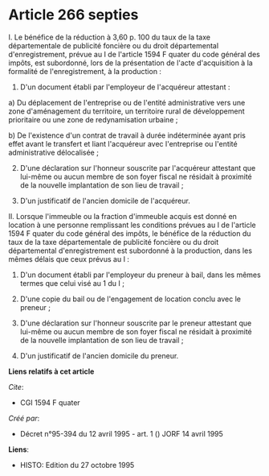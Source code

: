 # Article 266 septies

I. Le bénéfice de la réduction à 3,60 p. 100 du taux de la taxe départementale de publicité foncière ou du droit
départemental d'enregistrement, prévue au I de l'article 1594 F quater du code général des impôts, est subordonné, lors de la
présentation de l'acte d'acquisition à la formalité de l'enregistrement, à la production :

1. D'un document établi par l'employeur de l'acquéreur attestant :

a) Du déplacement de l'entreprise ou de l'entité administrative vers une zone d'aménagement du territoire, un territoire
rural de développement prioritaire ou une zone de redynamisation urbaine ;

b) De l'existence d'un contrat de travail à durée indéterminée ayant pris effet avant le transfert et liant l'acquéreur avec
l'entreprise ou l'entité administrative délocalisée ;

2. D'une déclaration sur l'honneur souscrite par l'acquéreur attestant que lui-même ou aucun membre de son foyer fiscal ne
résidait à proximité de la nouvelle implantation de son lieu de travail ;

3. D'un justificatif de l'ancien domicile de l'acquéreur.

II. Lorsque l'immeuble ou la fraction d'immeuble acquis est donné en location à une personne remplissant les conditions
prévues au I de l'article 1594 F quater du code général des impôts, le bénéfice de la réduction du taux de la taxe
départementale de publicité foncière ou du droit départemental d'enregistrement est subordonné à la production, dans les
mêmes délais que ceux prévus au I :

1. D'un document établi par l'employeur du preneur à bail, dans les mêmes termes que celui visé au 1 du I ;

2. D'une copie du bail ou de l'engagement de location conclu avec le preneur ;

3. D'une déclaration sur l'honneur souscrite par le preneur attestant que lui-même ou aucun membre de son foyer fiscal ne
résidait à proximité de la nouvelle implantation de son lieu de travail ;

4. D'un justificatif de l'ancien domicile du preneur.

**Liens relatifs à cet article**

_Cite_:

  - CGI 1594 F quater

_Créé par_:

  - Décret n°95-394 du 12 avril 1995 - art. 1 () JORF 14 avril 1995

**Liens**:

  - HISTO: Edition du 27 octobre 1995

